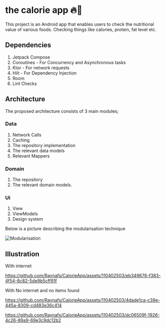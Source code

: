 # the calorie app 🔥🔨

This project is an Android app that enables users to check the nutritional value of various foods. 
Checking things like calories, protein, fat level etc.

## Dependencies

1. Jetpack Compose
2. Coroutines - For Concurrency and Asynchronous tasks
3. Ktor - For network requests
4. Hilt - For Dependency Injection
5. Room
6. Lint Checks 

## Architecture

The proposed architecture consists of 3 main modules;

### Data
1. Network Calls
2. Caching
3. The repository implementation
4. The relevant data models
5. Relevant Mappers

### Domain
1. The repository
2. The relevant domain models.

### Ui
1. View
2. ViewModels
3. Design system

Below is a picture describing the modularisation technique

![Modularisation](https://github.com/Raynafs/CalorieApp/assets/110402503/1e5d3f35-b92d-404e-a7eb-b560ab294640)


## Illustration

With internet


https://github.com/Raynafs/CalorieApp/assets/110402503/eb349676-f383-4f54-8c82-5de9b5cff91f



With No internet and no items found


https://github.com/Raynafs/CalorieApp/assets/110402503/4dade1ca-c39e-445a-8309-cd483e36c414






https://github.com/Raynafs/CalorieApp/assets/110402503/dc06509f-1926-4c26-89a9-69e3c9dc12b2


